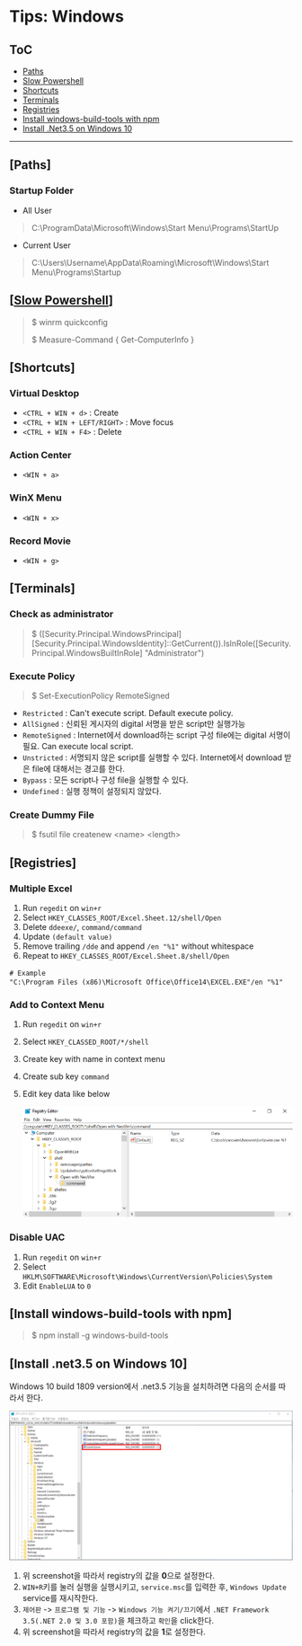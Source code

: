 # Tips: Windows

## ToC

* [Paths](#Paths)
* [Slow Powershell](#Slow-Powershell)
* [Shortcuts](#Shortcuts)
* [Terminals](#Terminals)
* [Registries](#Registries)
* [Install windows-build-tools with npm](#Install-windows-build-tools-with-npm)
* [Install .Net3.5 on Windows 10](#Install-.net3.5-on-Windows-10)

----

## [Paths]

### Startup Folder

* All User

> C:\ProgramData\Microsoft\Windows\Start Menu\Programs\StartUp

* Current User

> C:\Users\Username\AppData\Roaming\Microsoft\Windows\Start Menu\Programs\Startup

## [[Slow Powershell](https://github.com/PowerShell/PowerShell/issues/3080)]

> $ winrm quickconfig
>
> $ Measure-Command { Get-ComputerInfo }

## [Shortcuts]

### Virtual Desktop

* `<CTRL + WIN + d>` : Create
* `<CTRL + WIN + LEFT/RIGHT>` : Move focus
* `<CTRL + WIN + F4>` : Delete

### Action Center

* `<WIN + a>`

### WinX Menu

* `<WIN + x>`

### Record Movie

* `<WIN + g>`

## [Terminals]

### Check as administrator

> $ ([Security.Principal.WindowsPrincipal] [Security.Principal.WindowsIdentity]::GetCurrent()).IsInRole([Security.Principal.WindowsBuiltInRole] "Administrator")

### Execute Policy

> $ Set-ExecutionPolicy RemoteSigned

* `Restricted` : Can't execute script. Default execute policy.
* `AllSigned` : 신뢰된 게시자의 digital 서명을 받은 script만 실행가능
* `RemoteSigned` : Internet에서 download하는 script 구성 file에는 digital 서명이 필요. Can execute local script.
* `Unstricted` : 서명되지 않은 script를 실행할 수 있다. Internet에서 download 받은 file에 대해서는 경고를 한다.
* `Bypass` : 모든 script나 구성 file을 실행할 수 있다.
* `Undefined` : 실행 정책이 설정되지 않았다.

### Create Dummy File

> $ fsutil file createnew \<name\> \<length\>

## [Registries]

### Multiple Excel

1. Run `regedit` on `win+r`
2. Select `HKEY_CLASSES_ROOT/Excel.Sheet.12/shell/Open`
3. Delete `ddeexe/`, `command/command`
4. Update `(default value)`
5. Remove trailing `/dde` and append `/en "%1"` without whitespace
6. Repeat to `HKEY_CLASSES_ROOT/Excel.Sheet.8/shell/Open`

```
# Example
"C:\Program Files (x86)\Microsoft Office\Office14\EXCEL.EXE"/en "%1"
```

### Add to Context Menu

1. Run `regedit` on `win+r`
2. Select `HKEY_CLASSED_ROOT/*/shell`
3. Create key with name in context menu
4. Create sub key `command`
5. Edit key data like below

    ![](../images/windows_context-menu.png)

### Disable UAC

1. Run `regedit` on `win+r`
2. Select `HKLM\SOFTWARE\Microsoft\Windows\CurrentVersion\Policies\System`
3. Edit `EnableLUA` to `0`

## [Install windows-build-tools with npm]

> $ npm install -g windows-build-tools

## [Install .net3.5 on Windows 10]

Windows 10 build 1809 version에서 .net3.5 기능을 설치하려면 다음의 순서를 따라서 한다.

![](../images/windows_dot-net.png)

1. 위 screenshot을 따라서 registry의 값을 **0**으로 설정한다.
2. `WIN+R`키를 눌러 실행을 실행시키고, `service.msc`를 입력한 후, `Windows Update` service를 재시작한다.
3. `제어판` -> `프로그램 및 기능` -> `Windows 기능 켜기/끄기`에서 `.NET Framework 3.5(.NET 2.0 및 3.0 포함)`을 체크하고 `확인`을 click한다.
4. 위 screenshot을 따라서 registry의 값을 **1**로 설정한다.
